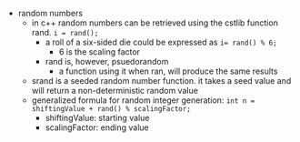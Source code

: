 
* random numbers
  * in c++ random numbers can be retrieved using the cstlib function rand. `i = rand();` 
    * a roll of a six-sided die could be expressed as `i= rand() % 6;`
      * 6 is the scaling factor
    * rand is, however, psuedorandom
      * a function using it when ran, will produce the same results
  * srand is a seeded random number function. it takes a seed value and will return a non-deterministic random value
  * generalized formula for random integer generation: `int n = shiftingValue + rand() % scalingFactor;`
    * shiftingValue: starting value
    * scalingFactor: ending value